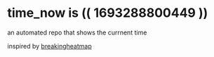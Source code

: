 # time_now is (( 1693288800449 ))

an automated repo that shows the currnent time

inspired by [breakingheatmap](https://github.com/breakingheatmap/breakingheatmap)